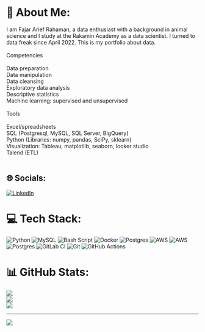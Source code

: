# 💫 About Me:
I am Fajar Arief Rahaman, a data enthusiast with a background in animal science and I study at the Rakamin Academy as a data scientist. I turned to data freak since April 2022. This is my portfolio about data.<br><br>Competencies<br><br>    Data preparation<br>    Data manipulation<br>    Data cleansing<br>    Exploratory data analysis<br>    Descriptive statistics<br>    Machine learning: supervised and unsupervised<br><br>Tools<br><br>    Excel/spreadsheets<br>    SQL (Postgresql, MySQL, SQL Server, BigQuery)<br>    Python (Libraries: numpy, pandas, SciPy, sklearn)<br>    Visualization: Tableau, matplotlib, seaborn, looker studio<br>    Talend (ETL)<br><br>


## 🌐 Socials:
[![LinkedIn](https://img.shields.io/badge/LinkedIn-%230077B5.svg?logo=linkedin&logoColor=white)](https://linkedin.com/in/fajararahman11) 

# 💻 Tech Stack:
![Python](https://img.shields.io/badge/python-3670A0?style=for-the-badge&logo=python&logoColor=ffdd54) ![MySQL](https://img.shields.io/badge/mysql-4479A1.svg?style=for-the-badge&logo=mysql&logoColor=white) ![Bash Script](https://img.shields.io/badge/bash_script-%23121011.svg?style=for-the-badge&logo=gnu-bash&logoColor=white) ![Docker](https://img.shields.io/badge/docker-%230db7ed.svg?style=for-the-badge&logo=docker&logoColor=white) ![Postgres](https://img.shields.io/badge/postgres-%23316192.svg?style=for-the-badge&logo=postgresql&logoColor=white) ![AWS](https://img.shields.io/badge/AWS-%23FF9900.svg?style=for-the-badge&logo=amazon-aws&logoColor=white) ![AWS](https://img.shields.io/badge/AWS-%23FF9900.svg?style=for-the-badge&logo=amazon-aws&logoColor=white) ![Postgres](https://img.shields.io/badge/postgres-%23316192.svg?style=for-the-badge&logo=postgresql&logoColor=white) ![GitLab CI](https://img.shields.io/badge/gitlab%20CI-%23181717.svg?style=for-the-badge&logo=gitlab&logoColor=white) ![Git](https://img.shields.io/badge/git-%23F05033.svg?style=for-the-badge&logo=git&logoColor=white) ![GitHub Actions](https://img.shields.io/badge/github%20actions-%232671E5.svg?style=for-the-badge&logo=githubactions&logoColor=white)
# 📊 GitHub Stats:
![](https://github-readme-stats.vercel.app/api?username=Ujeeg&theme=dark&hide_border=false&include_all_commits=false&count_private=false)<br/>
![](https://github-readme-streak-stats.herokuapp.com/?user=Ujeeg&theme=dark&hide_border=false)<br/>
![](https://github-readme-stats.vercel.app/api/top-langs/?username=Ujeeg&theme=dark&hide_border=false&include_all_commits=false&count_private=false&layout=compact)

---
[![](https://visitcount.itsvg.in/api?id=Ujeeg&icon=0&color=0)](https://visitcount.itsvg.in)

<!-- Proudly created with GPRM ( https://gprm.itsvg.in ) -->
